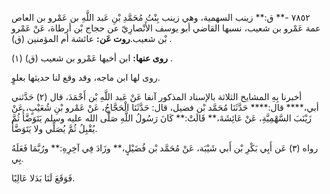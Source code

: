 ٧٨٥٢ -** ق:** زينب السهمية، وهي زينب بِنْتُ مُحَمَّدِ بْنِ عَبد اللَّهِ بن عَمْرو بن العاص عمة عَمْرو بن شعيب، نسبها القاضي أبو يوسف الأَنْصارِيّ عن حجاج بْن أرطاة، عَنْ عَمْرو بْن شعيب.**روت عَن:** عائشة أم المؤمنين (ق) .

**روى عنها:** ابن أخيها عَمْرو بن شعيب (ق) (١) .

روى لها ابن ماجه، وقد وقع لنا حديثها بعلوٍ.

أخبرنا بِهِ المشايخ الثلاثة بالإسناد المذكور آنفا عَنْ عَبد اللَّهِ بْن أَحْمَدَ، قال (٢) حَدَّثني أبي،**** قال:**** حَدَّثَنَا مُحَمَّد بْن فضيل، قال: حَدَّثَنَا الْحَجَّاجُ، عَنْ عَمْرو بْنِ شُعَيْبٍ، عَنْ زَيْنَبَ السَّهْمِيَّةِ، عَنْ عَائِشَةَ،** قَالَتْ:** كَانَ رَسُولُ اللَّهِ صَلَّى الله عليه وسلم يَتَوَضَّأُ ثُمَّ يُقْبِلُ ثُمَّ يُصَلِّي ولا يَتَوَضَّأُ.

رواه (٣) عَن أَبِي بَكْرِ بْن أَبي شَيْبَة، عَنْ مُحَمَّد بْن فُضَيْلٍ،** وزَادَ فِي آخِرِهِ:** ورُبَّمَا فَعَلَهُ بِي.

فَوَقَعَ لَنَا بَدَلا عَالِيًا.